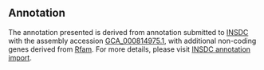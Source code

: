 

Annotation
----------

The annotation presented is derived from annotation submitted to
[INSDC](http://www.insdc.org) with the assembly accession
[GCA\_000814975.1](http://www.ebi.ac.uk/ena/data/view/GCA_000814975.1),
with additional non-coding genes derived from
[Rfam](http://rfam.xfam.org/). For more details, please visit [INSDC
annotation
import](http://ensemblgenomes.org/info/data/insdc_annotation).
